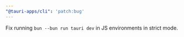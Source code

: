 ```yaml
---
"@tauri-apps/cli": 'patch:bug'
---
```


Fix running `bun --bun run tauri dev` in JS environments in strict mode.
